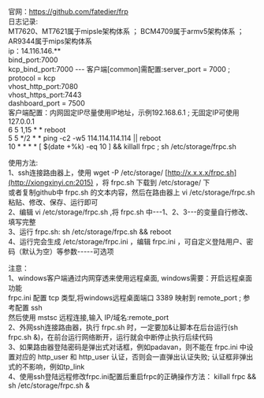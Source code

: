官网：https://github.com/fatedier/frp  <br>
日志记录: <br>
MT7620、MT7621属于mipsle架构体系 ； BCM4709属于armv5架构体系 ； AR9344属于mips架构体系<br>
ip：14.116.146.** <br>
bind_port:7000 <br>
kcp_bind_port:7000 --- 客户端[common]需配置:server_port = 7000 ; protocol = kcp <br>
vhost_http_port:7080 <br>
vhost_https_port:7443 <br>
dashboard_port = 7500 <br>
客户端配置：内网固定IP尽量使用IP地址，示例192.168.6.1 ; 无固定IP可使用 127.0.0.1  <br>
6 5 1,15 * * reboot <br>
5 5 */2 * * ping -c2 -w5 114.114.114.114 || reboot <br>
10 * * * * [ $(date +%k) -eq 10 ] && killall frpc ; sh /etc/storage/frpc.sh <br>

使用方法: <br>
1、ssh连接路由器上，使用 wget -P /etc/storage/ [http://x.x.x.x/frpc.sh](http://xiongxinyi.cn:2015) ，将 frpc.sh 下载到 /etc/storage/ 下 <br>
   或者复制github中 frpc.sh 的文本内容，然后在路由器上 vi /etc/storage/frpc.sh 粘贴、修改、保存、运行即可  <br>
2、编辑 vi /etc/storage/frpc.sh ,将 frpc.sh 中---1、2、3---的变量自行修改、填写完整 <br>
3、运行 frpc.sh: sh /etc/storage/frpc.sh && reboot <br>
4、运行完会生成 /etc/storage/frpc.ini ，编辑 frpc.ini ，可自定义登陆用户、密码（默认为空）等参数-----可选项 <br>

注意： <br>
1、windows客户端通过内网穿透来使用远程桌面, windows需要：开启远程桌面功能  <br>
frpc.ini 配置 tcp 类型,将windows远程桌面端口 3389 映射到 remote_port ; 参考配置 ssh <br>
然后使用 mstsc 远程连接,输入 IP/域名:remote_port  <br>
2、外网ssh连接路由器，执行 frpc.sh 时，一定要加&让脚本在后台运行(sh frpc.sh &)，在前台运行网络断开，运行就会中断停止执行后续代码 <br>
3、如果路由器登陆密码是弹出式对话框，例如padavan，则不能在 frpc.ini 中设置对应的 http_user 和 http_user 认证，否则会一直弹出认证失败; 认证框非弹出式的不影响，例如tp_link <br>
4、使用ssh登陆远程修改frpc.ini配置后重启frpc的正确操作方法： killall frpc && sh /etc/storage/frpc.sh &  <br>

